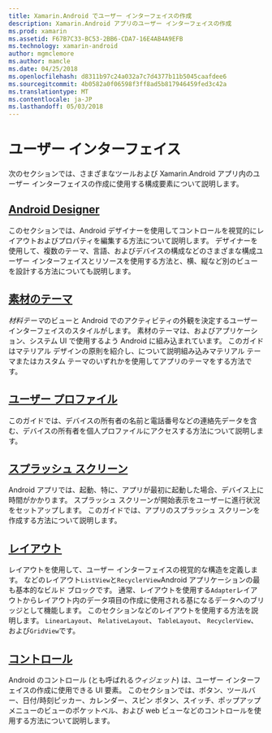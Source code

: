 ```yaml
---
title: Xamarin.Android でユーザー インターフェイスの作成
description: Xamarin.Android アプリのユーザー インターフェイスの作成
ms.prod: xamarin
ms.assetid: F67B7C33-BC53-2BB6-CDA7-16E4AB4A9EFB
ms.technology: xamarin-android
author: mgmclemore
ms.author: mamcle
ms.date: 04/25/2018
ms.openlocfilehash: d8311b97c24a032a7c7d4377b11b5045caafdee6
ms.sourcegitcommit: 4b0582a0f06598f3ff8ad5b817946459fed3c42a
ms.translationtype: MT
ms.contentlocale: ja-JP
ms.lasthandoff: 05/03/2018
---
```

# <a name="user-interface"></a>ユーザー インターフェイス

次のセクションでは、さまざまなツールおよび Xamarin.Android アプリ内のユーザー インターフェイスの作成に使用する構成要素について説明します。

## <a name="android-designerandroiduser-interfaceandroid-designerindexmd"></a>[Android Designer](~/android/user-interface/android-designer/index.md)

このセクションでは、Android デザイナーを使用してコントロールを視覚的にレイアウトおよびプロパティを編集する方法について説明します。 デザイナーを使用して、複数のテーマ、言語、およびデバイスの構成などのさまざまな構成ユーザー インターフェイスとリソースを使用する方法と、横、縦など別のビューを設計する方法についても説明します。

## <a name="material-themeandroiduser-interfacematerial-thememd"></a>[素材のテーマ](~/android/user-interface/material-theme.md)

*材料テーマ*のビューと Android でのアクティビティの外観を決定するユーザー インターフェイスのスタイルがします。 素材のテーマは、およびアプリケーション、システム UI で使用するよう Android に組み込まれています。 このガイドはマテリアル デザインの原則を紹介し、について説明組み込みマテリアル テーマまたはカスタム テーマのいずれかを使用してアプリのテーマをする方法です。

## <a name="user-profileandroiduser-interfaceuser-profilemd"></a>[ユーザー プロファイル](~/android/user-interface/user-profile.md)

このガイドでは、デバイスの所有者の名前と電話番号などの連絡先データを含む、デバイスの所有者を個人プロファイルにアクセスする方法について説明します。

## <a name="splash-screenandroiduser-interfacesplash-screenmd"></a>[スプラッシュ スクリーン](~/android/user-interface/splash-screen.md)

Android アプリでは、起動、特に、アプリが最初に起動した場合、デバイス上に時間がかかります。 スプラッシュ スクリーンが開始表示をユーザーに進行状況をセットアップします。 このガイドでは、アプリのスプラッシュ スクリーンを作成する方法について説明します。

## <a name="layoutsandroiduser-interfacelayoutsindexmd"></a>[レイアウト](~/android/user-interface/layouts/index.md)

レイアウトを使用して、ユーザー インターフェイスの視覚的な構造を定義します。
などのレイアウト`ListView`と`RecyclerView`Android アプリケーションの最も基本的なビルド ブロックです。 通常、レイアウトを使用する`Adapter`レイアウトからレイアウト内のデータ項目の作成に使用される基になるデータへのブリッジとして機能します。 このセクションなどのレイアウトを使用する方法を説明します。 `LinearLayout`、 `RelativeLayout`、 `TableLayout`、 `RecyclerView`、および`GridView`です。

## <a name="controlsandroiduser-interfacecontrolsindexmd"></a>[コントロール](~/android/user-interface/controls/index.md)

Android のコントロール (とも呼ばれる*ウィジェット*) は、ユーザー インターフェイスの作成に使用できる UI 要素。 このセクションでは、ボタン、ツールバー、日付/時刻ピッカー、カレンダー、スピン ボタン、スイッチ、ポップアップ メニューのビューのポケットベル、および web ビューなどのコントロールを使用する方法について説明します。

